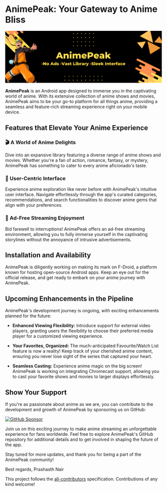 # AnimePeak: Your Gateway to Anime Bliss

![AnimePeak Banner](AnimePeak.png)

**AnimePeak** is an Android app designed to immerse you in the captivating world of anime. With its extensive collection of anime shows and movies, AnimePeak aims to be your go-to platform for all things anime, providing a seamless and feature-rich streaming experience right on your mobile device.

## Features that Elevate Your Anime Experience

### 🎬 A World of Anime Delights

Dive into an expansive library featuring a diverse range of anime shows and movies. Whether you're a fan of action, romance, fantasy, or mystery, AnimePeak has something to cater to every anime aficionado's taste.

### 🚀 User-Centric Interface

Experience anime exploration like never before with AnimePeak's intuitive user interface. Navigate effortlessly through the app's curated categories, recommendations, and search functionalities to discover anime gems that align with your preferences.

### 🚫 Ad-Free Streaming Enjoyment

Bid farewell to interruptions! AnimePeak offers an ad-free streaming environment, allowing you to fully immerse yourself in the captivating storylines without the annoyance of intrusive advertisements.

## Installation and Availability

AnimePeak is diligently working on making its mark on F-Droid, a platform known for hosting open-source Android apps. Keep an eye out for the official release, and get ready to embark on your anime journey with AnimePeak.

## Upcoming Enhancements in the Pipeline

AnimePeak's development journey is ongoing, with exciting enhancements planned for the future:

- **Enhanced Viewing Flexibility:** Introduce support for external video players, granting users the flexibility to choose their preferred media player for a customized viewing experience.

- **Your Favorites, Organized:** The much-anticipated Favourite/Watch List feature is now a reality! Keep track of your cherished anime content, ensuring you never lose sight of the series that captured your heart.

- **Seamless Casting:** Experience anime magic on the big screen! AnimePeak is working on integrating Chromecast support, allowing you to cast your favorite shows and movies to larger displays effortlessly.

## Show Your Support

If you're as passionate about anime as we are, you can contribute to the development and growth of AnimePeak by sponsoring us on GitHub:

[![GitHub Sponsor](https://img.shields.io/badge/GitHub%20Sponsor-Sponsor%20AnimePeak-green.svg)](https://github.com/sponsors/prashasth-nair)

Join us on this exciting journey to make anime streaming an unforgettable experience for fans worldwide. Feel free to explore AnimePeak's GitHub repository for additional details and to get involved in shaping the future of the app.

Stay tuned for more updates, and thank you for being a part of the AnimePeak community!

Best regards,
Prashasth Nair

This project follows the [all-contributors](https://github.com/all-contributors/all-contributors) specification. Contributions of any kind welcome!
